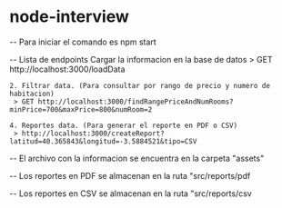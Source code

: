 # node-interview

-- Para iniciar el comando es 
    npm start

-- Lista de endpoints
    Cargar la informacion en la base de datos
     > GET http://localhost:3000/loadData

    2. Filtrar data. (Para consultar por rango de precio y numero de habitacion)
     > GET http://localhost:3000/findRangePriceAndNumRooms?minPrice=700&maxPrice=800&numRoom=2

    4. Reportes data. (Para generar el reporte en PDF o CSV)
     > http://localhost:3000/createReport?latitud=40.365843&longitud=-3.5884521&tipo=CSV


-- El archivo con la informacion se encuentra en la carpeta "assets"

-- Los reportes en PDF se almacenan en la ruta "src/reports/pdf

-- Los reportes en CSV se almacenan en la ruta "src/reports/csv